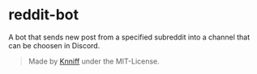 # reddit-bot

A bot that sends new post from a specified subreddit into a channel that can be choosen in Discord.

> Made by [Knniff](https://github.com/Knniff) under the MIT-License.

